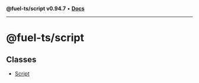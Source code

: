 **@fuel-ts/script v0.94.7** • [**Docs**](index.md)

***

# @fuel-ts/script

## Classes

- [Script](./Script.md)
